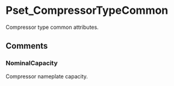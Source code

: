 # Pset_CompressorTypeCommon

Compressor type common attributes.
<!-- end of short definition -->

## Comments

### NominalCapacity

Compressor nameplate capacity.


